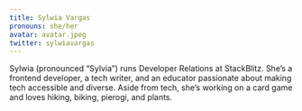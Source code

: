 ```yaml
---
title: Sylwia Vargas
pronouns: she/her
avatar: avatar.jpeg
twitter: sylwiavargas
---
```


Sylwia (pronounced “Sylvia”) runs Developer Relations at StackBlitz. She’s a frontend developer, a tech writer, and an educator passionate about making tech accessible and diverse. Aside from tech, she’s working on a card game and loves hiking, biking, pierogi, and plants.